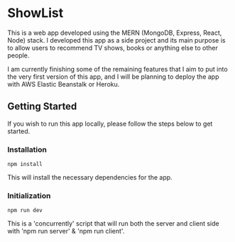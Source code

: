 # ShowList

This is a web app developed using the MERN (MongoDB, Express, React, Node) stack. I developed this app as a side project and its main purpose is to allow users to recommend TV shows, books or anything else to other people.

I am currently finishing some of the remaining features that I aim to put into the very first version of this app, and I will be planning to deploy the app with AWS Elastic Beanstalk or Heroku.

## Getting Started

If you wish to run this app locally, please follow the steps below to get started.

### Installation

```
npm install
```

This will install the necessary dependencies for the app.

### Initialization

```
npm run dev
```

This is a 'concurrently' script that will run both the server and client side with 'npm run server' & 'npm run client'.
